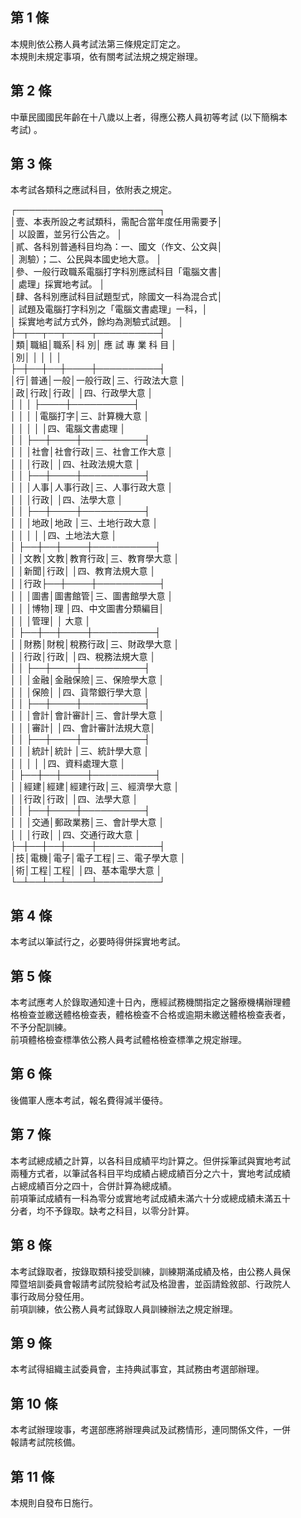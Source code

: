 第 1 條
-------
本規則依公務人員考試法第三條規定訂定之。  
本規則未規定事項，依有關考試法規之規定辦理。

第 2 條
-------
中華民國國民年齡在十八歲以上者，得應公務人員初等考試 (以下簡稱本  
考試) 。

第 3 條
-------
本考試各類科之應試科目，依附表之規定。                             
                                                                   
┌───────────────────────┐                 
│壹、本表所設之考試類科，需配合當年度任用需要予│                 
│    以設置，並另行公告之。                    │                 
│貳、各科別普通科目均為：一、國文（作文、公文與│                 
│    測驗）；二、公民與本國史地大意。          │                 
│參、一般行政職系電腦打字科別應試科目「電腦文書│                 
│    處理」採實地考試。                        │                 
│肆、各科別應試科目試題型式，除國文一科為混合式│                 
│    試題及電腦打字科別之「電腦文書處理」一科，│                 
│    採實地考試方式外，餘均為測驗式試題。      │                 
├─┬──┬──┬────┬──────────┤                 
│類│職組│職系│科    別│  應 試 專 業 科 目 │                 
│別│    │    │        │                    │                 
├─┼──┼──┼────┼──────────┤                 
│行│普通│一般│一般行政│三、行政法大意      │                 
│政│行政│行政│        │四、行政學大意      │                 
│  │    │    ├────┼──────────┤                 
│  │    │    │電腦打字│三、計算機大意      │                 
│  │    │    │        │四、電腦文書處理    │                 
│  │    ├──┼────┼──────────┤                 
│  │    │社會│社會行政│三、社會工作大意    │                 
│  │    │行政│        │四、社政法規大意    │                 
│  │    ├──┼────┼──────────┤                 
│  │    │人事│人事行政│三、人事行政大意    │                 
│  │    │行政│        │四、法學大意        │                 
│  │    ├──┼────┼──────────┤                 
│  │    │地政│地政    │三、土地行政大意    │                 
│  │    │    │        │四、土地法大意      │                 
│  ├──┼──┼────┼──────────┤                 
│  │文教│文教│教育行政│三、教育學大意      │                 
│  │新聞│行政│        │四、教育法規大意    │                 
│  │行政├──┼────┼──────────┤                 
│  │    │圖書│圖書館管│三、圖書館學大意    │                 
│  │    │博物│理      │四、中文圖書分類編目│                 
│  │    │管理│        │    大意            │                 
│  ├──┼──┼────┼──────────┤                 
│  │財務│財稅│稅務行政│三、財政學大意      │                 
│  │行政│行政│        │四、稅務法規大意    │                 
│  │    ├──┼────┼──────────┤                 
│  │    │金融│金融保險│三、保險學大意      │                 
│  │    │保險│        │四、貨幣銀行學大意  │                 
│  │    ├──┼────┼──────────┤                 
│  │    │會計│會計審計│三、會計學大意      │                 
│  │    │審計│        │四、會計審計法規大意│                 
│  │    ├──┼────┼──────────┤                 
│  │    │統計│統計    │三、統計學大意      │                 
│  │    │    │        │四、資料處理大意    │                 
│  ├──┼──┼────┼──────────┤                 
│  │經建│經建│經建行政│三、經濟學大意      │                 
│  │行政│行政│        │四、法學大意        │                 
│  │    ├──┼────┼──────────┤                 
│  │    │交通│郵政業務│三、會計學大意      │                 
│  │    │行政│        │四、交通行政大意    │                 
├─┼──┼──┼────┼──────────┤                 
│技│電機│電子│電子工程│三、電子學大意      │                 
│術│工程│工程│        │四、基本電學大意    │                 
└─┴──┴──┴────┴──────────┘

第 4 條
-------
本考試以筆試行之，必要時得併採實地考試。

第 5 條
-------
本考試應考人於錄取通知達十日內，應經試務機關指定之醫療機構辦理體  
格檢查並繳送體格檢查表，體格檢查不合格或逾期未繳送體格檢查表者，  
不予分配訓練。  
前項體格檢查標準依公務人員考試體格檢查標準之規定辦理。

第 6 條
-------
後備軍人應本考試，報名費得減半優待。

第 7 條
-------
本考試總成績之計算，以各科目成績平均計算之。但併採筆試與實地考試  
兩種方式者，以筆試各科目平均成績占總成績百分之六十，實地考試成績  
占總成績百分之四十，合併計算為總成績。  
前項筆試成績有一科為零分或實地考試成績未滿六十分或總成績未滿五十  
分者，均不予錄取。缺考之科目，以零分計算。

第 8 條
-------
本考試錄取者，按錄取類科接受訓練，訓練期滿成績及格，由公務人員保  
障暨培訓委員會報請考試院發給考試及格證書，並函請銓敘部、行政院人  
事行政局分發任用。  
前項訓練，依公務人員考試錄取人員訓練辦法之規定辦理。

第 9 條
-------
本考試得組織主試委員會，主持典試事宜，其試務由考選部辦理。

第 10 條
--------
本考試辦理竣事，考選部應將辦理典試及試務情形，連同關係文件，一併  
報請考試院核備。

第 11 條
--------
本規則自發布日施行。


